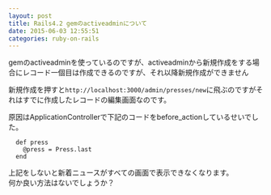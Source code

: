 ```yaml
---
layout: post
title: Rails4.2 gemのactiveadminについて
date: 2015-06-03 12:55:51
categories: ruby-on-rails
---
```

<!-- {% raw %} -->
<p>gemのactiveadminを使っているのですが、activeadminから新規作成をする場合にレコード一個目は作成できるのですが、それ以降新規作成ができません</p>

<p>新規作成を押すと<code>http://localhost:3000/admin/presses/new</code>に飛ぶのですがそれはすでに作成したレコードの編集画面なのです。</p>

<p>原因はApplicationControllerで下記のコードをbefore_actionしているせいでした。</p>

<pre><code>  def press
    @press = Press.last
  end
</code></pre>

<p>上記をしないと新着ニュースがすべての画面で表示できなくなります。<br>
何か良い方法はないでしょうか？</p>
<!-- {% endraw %} -->
